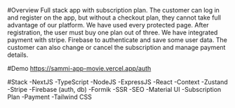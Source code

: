 #Overview
Full stack app with subscription plan. The customer can log in and register on the app, but without a checkout plan, they cannot take full advantage of our platform. We have used every protected page. After registration, the user must buy one plan out of three. We have integrated payment with stripe. Firebase to authenticate and save some user data. The customer can also change or cancel the subscription and manage payment details.

#Demo
https://sammi-app-movie.vercel.app/auth

#Stack
-NextJS
-TypeScript
-NodeJS
-ExpressJS
-React
-Context
-Zustand
-Stripe
-Firebase (auth, db)
-Formik
-SSR
-SEO
-Material UI
-Subscription Plan
-Payment
-Tailwind CSS